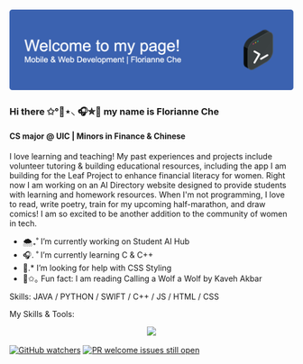 ### ![Header](./github-header-image.png)
### Hi there ✩°🌊⋆⸜ 🎧✮🫧 my name is Florianne Che
#### CS major @ UIC | Minors in Finance & Chinese

I love learning and teaching! My past experiences and projects include volunteer tutoring & building educational resources, including the app I am building for the Leaf Project to enhance financial literacy for women. Right now I am working on an AI Directory website designed to provide students with learning and homework resources. When I'm not programming, I love to read, write poetry, train for my upcoming half-marathon, and draw comics! I am so excited to be another addition to the community of women in tech. 

- 🌨️₊˚ I’m currently working on Student AI Hub 
- 🎧. ˚ I’m currently learning C & C++ 
- 🩵.* I’m looking for help with CSS Styling 
- 🎐✩｡ Fun fact: I am reading Calling a Wolf a Wolf by Kaveh Akbar 

Skills: JAVA / PYTHON / SWIFT / C++ / JS / HTML / CSS

My Skills & Tools:

<p align="center">
  <a href="https://skillicons.dev">
    <img src="https://skillicons.dev/icons?i=java,py,swift,cpp,js,html,css,vscode,astro,discord" />
  </a>
</p>

[![GitHub watchers](https://img.shields.io/github/watchers/Naereen/StrapDown.js.svg?style=social&label=Watch&maxAge=2592000)](https://GitHub.com/Naereen/StrapDown.js/watchers/)
[![PR welcome issues still open](https://badgen.net/https/pr-welcome-badge.vercel.app/api/badge/fastify/help)](https://github.com/sinchang/pr-welcome-badge)
